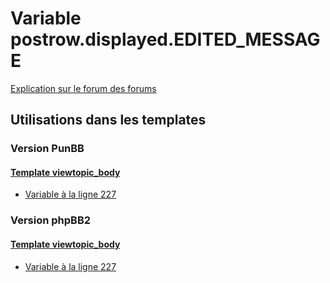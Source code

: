 # Variable postrow.displayed.EDITED_MESSAGE
[Explication sur le forum des forums](http://forum.forumactif.com/t294113-listing-des-variables#postrow.displayed.EDITED_MESSAGE)

## Utilisations dans les templates

### Version PunBB

#### [Template viewtopic_body](punbb/viewtopic_body.md)
* [Variable à la ligne 227](../punbb/viewtopic_body.tpl#L227)

### Version phpBB2

#### [Template viewtopic_body](subsilver/viewtopic_body.md)
* [Variable à la ligne 227](../subsilver/viewtopic_body.tpl#L227)